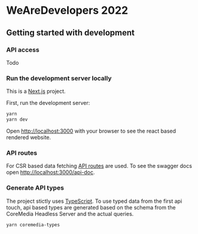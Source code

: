 # WeAreDevelopers 2022


## Getting started with development

### API access

Todo
### Run the development server locally

This is a [Next.js](https://nextjs.org/) project.

First, run the development server:

```bash
yarn
yarn dev
```

Open [http://localhost:3000](http://localhost:3000) with your browser to see the react based rendered website.

### API routes

For CSR based data fetching [API routes](https://nextjs.org/docs/api-routes/introduction) are used. To see the swagger docs open [http://localhost:3000/api-doc](http://localhost:3000/api-doc).

### Generate API types

The project stictly uses [TypeScript](https://www.typescriptlang.org/). To use typed data from the first api touch, api based types are generated based on the schema from the CoreMedia Headless Server and the actual queries.

```bash
yarn coremedia-types
```
